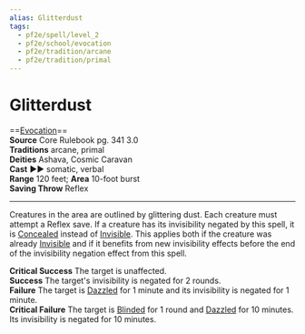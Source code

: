 ```yaml
---
alias: Glitterdust
tags:
  - pf2e/spell/level_2
  - pf2e/school/evocation
  - pf2e/tradition/arcane
  - pf2e/tradition/primal
---
```


# Glitterdust

==[Evocation](Evocation.md)==  
__Source__ Core Rulebook pg. 341 3.0  
**Traditions** arcane, primal  
**Deities** Ashava, Cosmic Caravan  
**Cast** ►► somatic, verbal  
**Range** 120 feet; **Area** 10-foot burst  
**Saving Throw** Reflex

---

Creatures in the area are outlined by glittering dust. Each creature must attempt a Reflex save. If a creature has its invisibility negated by this spell, it is [Concealed](Concealed.md) instead of [Invisible](Invisible.md). This applies both if the creature was already [Invisible](Invisible.md) and if it benefits from new invisibility effects before the end of the invisibility negation effect from this spell.

**Critical Success** The target is unaffected.  
**Success** The target's invisibility is negated for 2 rounds.  
**Failure** The target is [Dazzled](Dazzled.md) for 1 minute and its invisibility is negated for 1 minute.  
**Critical Failure** The target is [Blinded](Blinded.md) for 1 round and [Dazzled](Dazzled.md) for 10 minutes. Its invisibility is negated for 10 minutes.
